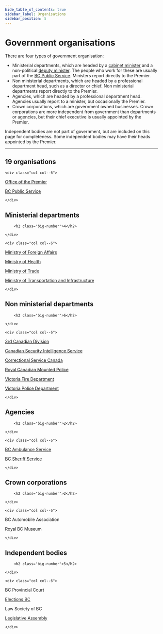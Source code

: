 ```yaml
---
hide_table_of_contents: true
sidebar_label: Organisations
sidebar_position: 5
---
```


# Government organisations

There are four types of government organisation:

- Ministerial departments, which are headed by a [cabinet minister](/gov/cabinet) and a non-political [deputy minister](/gov/cabinet/deputy-ministers). The people who work for these are usually part of the [BC Public Service](/gov/public-service). Ministers report directly to the Premier.
- Non ministerial departments, which are headed by a professional department head, such as a director or chief. Non ministerial departments report directly to the Premier.
- Agencies, which are headed by a professional department head. Agencies usually report to a minister, but occasionally the Premier.
- Crown corporations, which are government owned businesses. Crown corporations are more independent from government than departments or agencies, but their chief executive is usually appointed by the Premier.

Independent bodies are not part of government, but are included on this page for completeness. Some independent bodies may have their heads appointed by the Premier.

<hr/>

<h2 class="margin-top--none margin-bottom--lg">19 organisations</h2>

<div class="row margin-bottom--lg">
<div class="col col--4"> </div>

    <div class="col col--6">

[Office of the Premier](/gov/premier)

[BC Public Service](/gov/public-service)

    </div>
</div>

<div class="row margin-bottom--lg">
    <div class="col col--4">

## Ministerial departments

        <h2 class="big-number">4</h2>

    </div>

    <div class="col col--6">

[Ministry of Foreign Affairs](/gov/foreign-affairs)

[Ministry of Health](/gov/health)

[Ministry of Trade](/gov/trade)

[Ministry of Transportation and Infrastructure](/gov/moti)

    </div>
</div>

<div class="row margin-bottom--lg">
    <div class="col col--4">

## Non ministerial departments

        <h2 class="big-number">6</h2>

    </div>

    <div class="col col--6">

[3rd Canadian Division](/gov/forces)

[Canadian Security Intelligence Service](/gov/csis)

[Correctional Service Canada](/gov/corrections)

[Royal Canadian Mounted Police](/gov/rcmp)

[Victoria Fire Department](/gov/vfd)

[Victoria Police Department](/gov/vpd)

    </div>
</div>

<div class="row margin-bottom--lg">
    <div class="col col--4">

## Agencies

        <h2 class="big-number">2</h2>

    </div>

    <div class="col col--6">

[BC Ambulance Service](/gov/health/ambulance-service)

[BC Sheriff Service](/gov/justice/sheriff-service)

    </div>
</div>

<div class="row margin-bottom--lg">
    <div class="col col--4">

## Crown corporations

        <h2 class="big-number">2</h2>

    </div>

    <div class="col col--6">

BC Automobile Association

Royal BC Museum

    </div>
</div>

<div class="row">
    <div class="col col--4">

## Independent bodies

        <h2 class="big-number">5</h2>

    </div>

    <div class="col col--6">

[BC Provincial Court](/courts)

[Elections BC](/elections#elections-bc)

Law Society of BC

[Legislative Assembly](/leg)

    </div>
</div>
